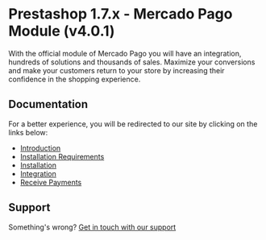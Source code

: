 # Prestashop 1.7.x - Mercado Pago Module (v4.0.1)

With the official module of Mercado Pago you will have an integration, hundreds of solutions and thousands of sales. Maximize your conversions and make your customers return to your store by increasing their confidence in the shopping experience.

## Documentation

For a better experience, you will be redirected to our site by clicking on the links below:

* [Introduction](https://www.mercadopago.com.br/developers/en/plugins_sdks/plugins/official/prestashop17/#bookmark_introduction)
* [Installation Requirements](https://www.mercadopago.com.br/developers/en/plugins_sdks/plugins/official/prestashop17/#bookmark_installation_requirements)
* [Installation](https://www.mercadopago.com.br/developers/en/plugins_sdks/plugins/official/prestashop17/#bookmark_installation)
* [Integration](https://www.mercadopago.com.br/developers/en/plugins_sdks/plugins/official/prestashop17/#bookmark_integration)
* [Receive Payments](https://www.mercadopago.com.br/developers/en/plugins_sdks/plugins/official/prestashop17/#bookmark_receive_payments)

## Support

Something's wrong? [Get in touch with our support](https://www.mercadopago.com.ar/developers/en/support)